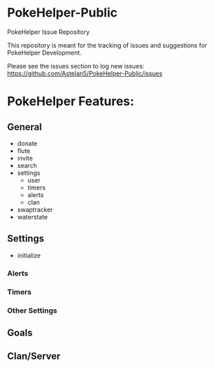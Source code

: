 # PokeHelper-Public
PokeHelper Issue Repository

This repository is meant for the tracking of issues and suggestions for PokeHelper Development.

Please see the issues section to log new issues:
https://github.com/Astelan5/PokeHelper-Public/issues

# PokeHelper Features:

## General
- donate
- flute
- invite
- search
- settings
  - user
  - timers
  - alerts
  - clan
- swaptracker
- waterstate

## Settings
- initialize
### Alerts

### Timers

### Other Settings

## Goals

## Clan/Server
